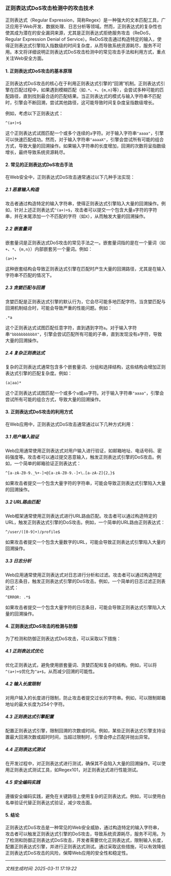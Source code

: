 ### 正则表达式DoS攻击检测中的攻击技术

正则表达式（Regular Expression，简称Regex）是一种强大的文本匹配工具，广泛应用于Web开发、数据处理、日志分析等领域。然而，正则表达式的复杂性也使其成为潜在的安全漏洞来源，尤其是正则表达式拒绝服务攻击（ReDoS，Regular Expression Denial of Service）。ReDoS攻击通过构造特定的输入，使得正则表达式引擎陷入指数级的时间复杂度，从而导致系统资源耗尽，服务不可用。本文将详细说明正则表达式DoS攻击检测中的常见攻击手法和利用方式，重点关注Web安全方面。

#### 1. 正则表达式DoS攻击的基本原理

正则表达式DoS攻击的核心在于利用正则表达式引擎的“回溯”机制。正则表达式引擎在匹配过程中，如果遇到模糊匹配（如`.*`、`+`、`{m,n}`等），会尝试多种可能的匹配路径，直到找到最合适的匹配结果。当正则表达式的模式与输入字符串不匹配时，引擎会不断回溯，尝试其他路径，这可能导致时间复杂度呈指数级增长。

例如，考虑以下正则表达式：

```regex
^(a+)+$
```

这个正则表达式试图匹配一个或多个连续的`a`字符。对于输入字符串`"aaaa"`，引擎可以快速匹配成功。然而，对于输入字符串`"aaaaX"`，引擎会尝试所有可能的组合方式，导致大量的回溯操作。如果输入字符串的长度增加，回溯的次数将呈指数级增长，最终导致系统资源耗尽。

#### 2. 常见的正则表达式DoS攻击手法

在Web安全中，正则表达式DoS攻击通常通过以下几种手法实现：

##### 2.1 恶意输入构造

攻击者通过构造特定的输入字符串，使得正则表达式引擎陷入大量的回溯操作。例如，针对上述正则表达式`^(a+)+$`，攻击者可以提交一个包含大量`a`字符的字符串，并在末尾添加一个不匹配的字符（如`X`），从而触发大量的回溯操作。

##### 2.2 嵌套量词

嵌套量词是正则表达式DoS攻击的常见手法之一。嵌套量词指的是在一个量词（如`+`、`*`、`{m,n}`）内部嵌套另一个量词。例如：

```regex
(a+)+
```

这种嵌套结构会导致正则表达式引擎在匹配时产生大量的回溯路径，尤其是在输入字符串不匹配的情况下。

##### 2.3 贪婪匹配与回溯

贪婪匹配是正则表达式引擎的默认行为，它会尽可能多地匹配字符。当贪婪匹配与回溯机制结合时，可能会导致严重的性能问题。例如：

```regex
.*a
```

这个正则表达式试图匹配任意字符，直到遇到字符`a`。对于输入字符串`"bbbbbbbbbbX"`，引擎会尝试匹配所有可能的子串，直到发现没有`a`字符，导致大量的回溯操作。

##### 2.4 复杂正则表达式

复杂的正则表达式通常包含多个嵌套量词、分组和选择结构，这些结构会增加正则表达式引擎的匹配复杂度。例如：

```regex
(a|aa)*
```

这个正则表达式试图匹配一个或多个`a`或`aa`字符。对于输入字符串`"aaaa"`，引擎会尝试所有可能的组合方式，导致大量的回溯操作。

#### 3. 正则表达式DoS攻击的利用方式

在Web应用中，正则表达式DoS攻击通常通过以下几种方式利用：

##### 3.1 用户输入验证

Web应用通常使用正则表达式对用户输入进行验证，如邮箱地址、电话号码、密码强度等。攻击者可以通过提交恶意输入，触发正则表达式引擎的DoS攻击。例如，一个简单的邮箱验证正则表达式：

```regex
^[a-zA-Z0-9._%+-]+@[a-zA-Z0-9.-]+\.[a-zA-Z]{2,}$
```

如果攻击者提交一个包含大量字符的字符串，可能会导致正则表达式引擎陷入大量的回溯操作。

##### 3.2 URL路由匹配

Web框架通常使用正则表达式进行URL路由匹配。攻击者可以通过构造特定的URL，触发正则表达式引擎的DoS攻击。例如，一个简单的URL路由正则表达式：

```regex
^/user/([0-9]+)/profile$
```

如果攻击者提交一个包含大量数字的URL，可能会导致正则表达式引擎陷入大量的回溯操作。

##### 3.3 日志分析

Web应用通常使用正则表达式对日志进行分析和过滤。攻击者可以通过构造特定的日志条目，触发正则表达式引擎的DoS攻击。例如，一个简单的日志过滤正则表达式：

```regex
^ERROR: .*$
```

如果攻击者提交一个包含大量字符的日志条目，可能会导致正则表达式引擎陷入大量的回溯操作。

#### 4. 正则表达式DoS攻击的检测与防御

为了检测和防御正则表达式DoS攻击，可以采取以下措施：

##### 4.1 正则表达式优化

优化正则表达式，避免使用嵌套量词、贪婪匹配和复杂的结构。例如，可以将`^(a+)+$`优化为`^a+$`，从而减少回溯的可能性。

##### 4.2 输入长度限制

对用户输入的长度进行限制，防止攻击者提交过长的字符串。例如，可以限制邮箱地址的最大长度为254个字符。

##### 4.3 正则表达式引擎配置

配置正则表达式引擎，限制回溯的次数或时间。例如，某些正则表达式引擎支持设置最大回溯次数或超时时间，当超过限制时，引擎会停止匹配并抛出异常。

##### 4.4 正则表达式测试

在开发过程中，对正则表达式进行测试，确保其不会陷入大量的回溯操作。可以使用正则表达式测试工具，如Regex101，对正则表达式进行性能测试。

##### 4.5 安全编码实践

遵循安全编码实践，避免在关键路径上使用复杂的正则表达式。例如，可以使用白名单验证代替正则表达式验证，减少攻击面。

#### 5. 结论

正则表达式DoS攻击是一种常见的Web安全威胁，通过构造特定的输入字符串，攻击者可以触发正则表达式引擎的DoS攻击，导致系统资源耗尽，服务不可用。为了检测和防御正则表达式DoS攻击，开发者需要优化正则表达式，限制输入长度，配置正则表达式引擎，并进行正则表达式测试。通过采取这些措施，可以有效降低正则表达式DoS攻击的风险，保障Web应用的安全性和稳定性。

---

*文档生成时间: 2025-03-11 17:19:22*






















